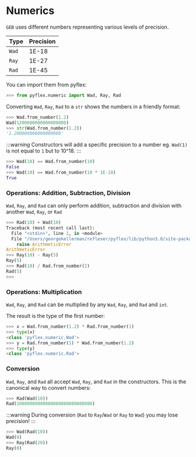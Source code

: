 # Numerics

`GEB` uses different numbers representing various levels of precision.

| Type | Precision |
| :--- | :--- |
| `Wad` | 1E-18 |
| `Ray` | 1E-27 |
| `Rad` | 1E-45 |

You can import them from pyflex:

```python
>>> from pyflex.numeric import Wad, Ray, Rad
```

Converting `Wad`, `Ray`, `Rad` to a `str` shows the numbers in a friendly format:

```python
>>> Wad.from_number(1.2)
Wad(1200000000000000000)
>>> str(Wad.from_number(1.2))
'1.200000000000000000'
```

:::warning
Constructors will add a specific precision to a number  eg. `Wad(1)` is not equal to `1` but to 10^18.
:::

```python
>>> Wad(10) == Wad.from_number(10)
False
>>> Wad(10) == Wad.from_number(10 * 1E-18)
True
```

### Operations: Addition, Subtraction, Division

`Wad`, `Ray`, and `Rad` can only perform addition, subtraction and division with another `Wad`, `Ray`, or `Rad`

```python
>>> Rad(10) + Wad(10)
Traceback (most recent call last):
  File "<stdin>", line 1, in <module>
  File "/Users/georgekellerman/reflexer/pyflex/lib/python3.8/site-packages/pyflex/numeric.py", line 320, in __add__
    raise ArithmeticError
ArithmeticError
>>> Ray(10) - Ray(5)
Ray(5)
>>> Rad(10) / Rad.from_number(2)
Rad(5)
>>> 

```

### Operations: Multiplication

`Wad`, `Ray`, and `Rad`  can be multiplied by any `Wad`, `Ray`, and `Rad`  and `int`.

The result is the type of the first number:

```python
>>> x = Wad.from_number(1.2) * Rad.from_number(1)
>>> type(x)
<class 'pyflex.numeric.Wad'>
>>> y = Rad.from_number(1) * Wad.from_number(1.2)
>>> type(y)
<class 'pyflex.numeric.Rad'>
```

### Conversion

`Wad`, `Ray`, and `Rad` all accept `Wad`, `Ray`, and `Rad` in the constructors. This is the canonical way to convert  numbers:

```python
>>> Rad(Wad(10))
Rad(10000000000000000000000000000)
```

:::warning
During conversion \(`Rad` to `Ray`/`Wad` or `Ray` to `Wad`\) you may lose precision!
:::

```python
>>> Wad(Rad(10))
Wad(0)
>>> Ray(Rad(20))
Ray(0)
```



